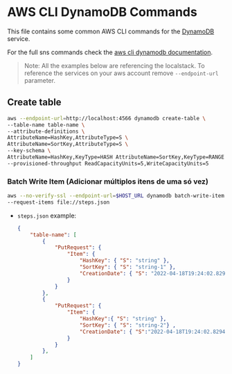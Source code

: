 # AWS CLI DynamoDB Commands

This file contains some common AWS CLI commands for the [DynamoDB](https://aws.amazon.com/dynamodb/) service.

For the full sns commands check the [aws cli dynamodb documentation](https://docs.aws.amazon.com/cli/latest/reference/dynamodb/).

> Note: All the examples below are referencing the localstack. To reference the services on your aws account remove `--endpoint-url` parameter.

## Create table

```bash
aws --endpoint-url=http://localhost:4566 dynamodb create-table \
--table-name table-name \
--attribute-definitions \
AttributeName=HashKey,AttributeType=S \
AttributeName=SortKey,AttributeType=S \
--key-schema \
AttributeName=HashKey,KeyType=HASH AttributeName=SortKey,KeyType=RANGE \
--provisioned-throughput ReadCapacityUnits=5,WriteCapacityUnits=5
```

### Batch Write Item (Adicionar múltiplos itens de uma só vez)

```bash
aws --no-verify-ssl --endpoint-url=$HOST_URL dynamodb batch-write-item \
--request-items file://steps.json
```

- ```steps.json``` example:

    ```json
    {
        "table-name": [
            {   
                "PutRequest": {
                    "Item": { 
                        "HashKey": { "S": "string" },
                        "SortKey": { "S": "string-1" },
                        "CreationDate": { "S": "2022-04-18T19:24:02.829484909" },
                    }
                }
            },
            {   
                "PutRequest": {
                    "Item": { 
                        "HashKey":{ "S": "string" },
                        "SortKey": { "S": "string-2"} ,
                        "CreationDate": { "S":"2022-04-18T19:24:02.829484909" }, 
                    }
                }
            },
        ]
    }
    ```
